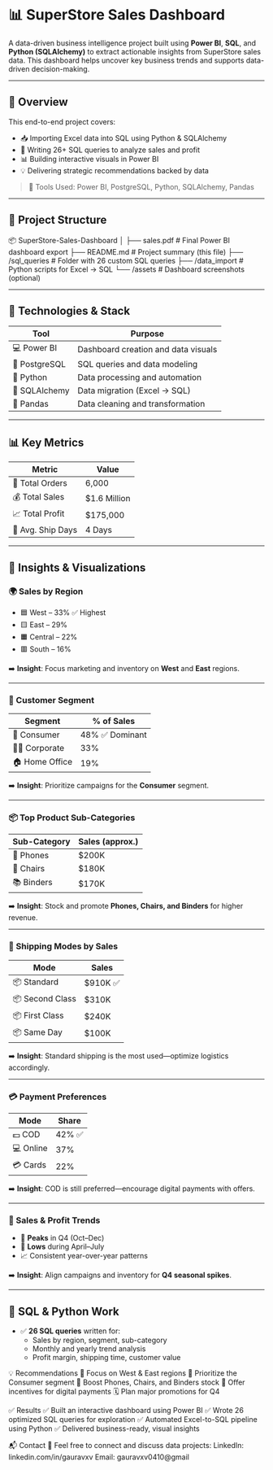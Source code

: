 # 📊 SuperStore Sales Dashboard

A data-driven business intelligence project built using **Power BI**, **SQL**, and **Python (SQLAlchemy)** to extract actionable insights from SuperStore sales data. This dashboard helps uncover key business trends and supports data-driven decision-making.

---

## 🚀 Overview

This end-to-end project covers:
- 📥 Importing Excel data into SQL using Python & SQLAlchemy
- 🧾 Writing 26+ SQL queries to analyze sales and profit
- 📊 Building interactive visuals in Power BI
- 💡 Delivering strategic recommendations backed by data

> 🔧 Tools Used: Power BI, PostgreSQL, Python, SQLAlchemy, Pandas

---

## 📁 Project Structure

📦 SuperStore-Sales-Dashboard
│
├── sales.pdf # Final Power BI dashboard export
├── README.md # Project summary (this file)
├── /sql_queries # Folder with 26 custom SQL queries
├── /data_import # Python scripts for Excel → SQL
└── /assets # Dashboard screenshots (optional)


---

## 🔧 Technologies & Stack

| Tool          | Purpose                             |
|---------------|--------------------------------------|
| 💻 Power BI    | Dashboard creation and data visuals  |
| 🐘 PostgreSQL  | SQL queries and data modeling        |
| 🐍 Python      | Data processing and automation       |
| 🔌 SQLAlchemy  | Data migration (Excel → SQL)         |
| 🧮 Pandas      | Data cleaning and transformation     |

---

## 📊 Key Metrics

| Metric           | Value           |
|------------------|-----------------|
| 🧾 Total Orders   | 6,000           |
| 💰 Total Sales    | $1.6 Million    |
| 📈 Total Profit   | $175,000        |
| 🚚 Avg. Ship Days | 4 Days          |

---

## 🧠 Insights & Visualizations

### 🌍 Sales by Region
- 🟦 West – 33% ✅ Highest
- 🟨 East – 29%
- 🟧 Central – 22%
- 🟥 South – 16%

➡️ **Insight**: Focus marketing and inventory on **West** and **East** regions.

---

### 👥 Customer Segment
| Segment      | % of Sales |
|--------------|-------------|
| 🧍 Consumer     | 48% ✅ Dominant
| 🧑‍💼 Corporate    | 33%
| 🏠 Home Office  | 19%

➡️ **Insight**: Prioritize campaigns for the **Consumer** segment.

---

### 📦 Top Product Sub-Categories
| Sub-Category | Sales (approx.) |
|--------------|------------------|
| 📱 Phones       | $200K
| 💺 Chairs       | $180K
| 📚 Binders      | $170K

➡️ **Insight**: Stock and promote **Phones, Chairs, and Binders** for higher revenue.

---

### 🚚 Shipping Modes by Sales
| Mode           | Sales     |
|----------------|-----------|
| 📦 Standard     | $910K ✅
| 📦 Second Class | $310K
| 📦 First Class  | $240K
| 📦 Same Day     | $100K

➡️ **Insight**: Standard shipping is the most used—optimize logistics accordingly.

---

### 💳 Payment Preferences
| Mode     | Share |
|----------|--------|
| 💵 COD      | 42% ✅
| 💻 Online   | 37%
| 💳 Cards    | 22%

➡️ **Insight**: COD is still preferred—encourage digital payments with offers.

---

### 📅 Sales & Profit Trends
- 🔼 **Peaks** in Q4 (Oct–Dec)
- 🔽 **Lows** during April–July
- 📈 Consistent year-over-year patterns

➡️ **Insight**: Align campaigns and inventory for **Q4 seasonal spikes**.

---

## 🧾 SQL & Python Work

- ✅ **26 SQL queries** written for:
  - Sales by region, segment, sub-category
  - Monthly and yearly trend analysis
  - Profit margin, shipping time, customer value



💡 Recommendations
🎯 Focus on West & East regions
🧍 Prioritize the Consumer segment
🛒 Boost Phones, Chairs, and Binders stock
💸 Offer incentives for digital payments
🗓️ Plan major promotions for Q4

✅ Results
✅ Built an interactive dashboard using Power BI
✅ Wrote 26 optimized SQL queries for exploration
✅ Automated Excel-to-SQL pipeline using Python
✅ Delivered business-ready, visual insights

📬 Contact
📩 Feel free to connect and discuss data projects:
LinkedIn: linkedin.com/in/gauravxv
Email: gauravxv0410@gmail

